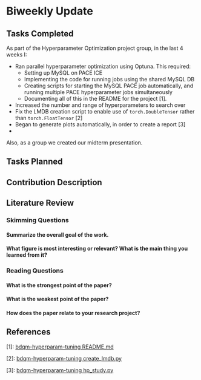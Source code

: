 # Biweekly Update

## Tasks Completed

As part of the Hyperparameter Optimization project group, in the last 4 weeks I:

- Ran parallel hyperparameter optimization using Optuna. This required:
    - Setting up MySQL on PACE ICE
    - Implementing the code for running jobs using the shared MySQL DB
    - Creating scripts for starting the MySQL PACE job automatically, and running multiple PACE hyperparameter jobs simultaneously
    - Documenting all of this in the README for the project \[1\].
- Increased the number and range of hyperparameters to search over
- Fix the LMDB creation script to enable use of `torch.DoubleTensor` rather than `torch.FloatTensor` \[2\]
- Began to generate plots automatically, in order to create a report \[3\]
-

Also, as a group we created our midterm presentation.

## Tasks Planned

## Contribution Description

## Literature Review

### Skimming Questions

#### Summarize the overall goal of the work.

#### What figure is most interesting or relevant? What is the main thing you learned from it?

### Reading Questions

#### What is the strongest point of the paper?

#### What is the weakest point of the paper?

#### How does the paper relate to your research project?

## References

\[1\]: [bdqm-hyperparam-tuning README.md](https://github.com/Arrrlex/bdqm-hyperparam-tuning/blob/202df3e7f9dea2ae03c9cd9b2640157c565d6ccb/README.md)

\[2\]: [bdqm-hyperparam-tuning create_lmdb.py](https://github.com/Arrrlex/bdqm-hyperparam-tuning/blob/202df3e7f9dea2ae03c9cd9b2640157c565d6ccb/hpopt/create_lmdb.py#L126)

\[3\]: [bdqm-hyperparam-tuning hp_study.py](https://github.com/Arrrlex/bdqm-hyperparam-tuning/blob/202df3e7f9dea2ae03c9cd9b2640157c565d6ccb/hpopt/hp_study.py#L43-L48)